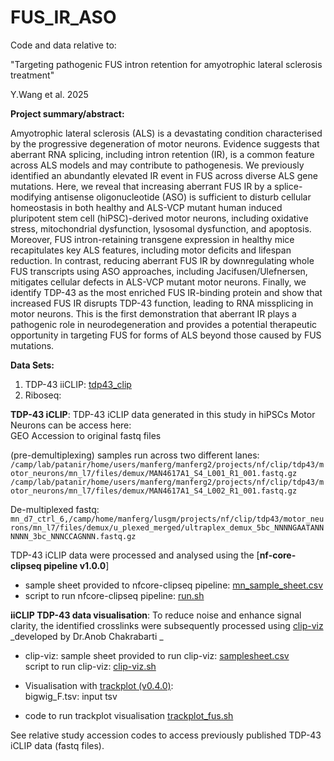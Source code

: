 # FUS_IR_ASO

Code and data relative to: 

"Targeting pathogenic FUS intron retention for amyotrophic lateral sclerosis treatment"  

 Y.Wang et al. 2025


**Project summary/abstract:**

Amyotrophic lateral sclerosis (ALS) is a devastating condition characterised by the progressive degeneration of motor neurons. Evidence suggests that aberrant RNA splicing, including intron retention (IR), is a common feature across ALS models and may contribute to pathogenesis. We previously identified an abundantly elevated IR event in FUS across diverse ALS gene mutations. Here, we reveal that increasing aberrant FUS IR by a splice-modifying antisense oligonucleotide (ASO) is sufficient to disturb cellular homeostasis in both healthy and ALS-VCP mutant human induced pluripotent stem cell (hiPSC)-derived motor neurons, including oxidative stress, mitochondrial dysfunction, lysosomal dysfunction, and apoptosis. Moreover, FUS intron-retaining transgene expression in healthy mice recapitulates key ALS features, including motor deficits and lifespan reduction. In contrast, reducing aberrant FUS IR by downregulating whole FUS transcripts using ASO approaches, including Jacifusen/Ulefnersen, mitigates cellular defects in ALS-VCP mutant motor neurons. Finally, we identify TDP-43 as the most enriched FUS IR-binding protein and show that increased FUS IR disrupts TDP-43 function, leading to RNA missplicing in motor neurons. This is the first demonstration that aberrant IR plays a pathogenic role in neurodegeneration and provides a potential therapeutic opportunity in targeting FUS for forms of ALS beyond those caused by FUS mutations.


**Data Sets:**


1. TDP-43 iiCLIP:  [tdp43_clip](https://github.com/itsyiranwang/FUS_IR_ASO/tree/main/tdp43_clip)    
2. Riboseq: 



**TDP-43 iCLIP**: 
TDP-43 iCLIP data generated in this study in hiPSCs Motor Neurons can be access here:   
GEO Accession to original fastq files   

(pre-demultiplexing) samples run across two different lanes:
`/camp/lab/patanir/home/users/manferg/manferg2/projects/nf/clip/tdp43/motor_neurons/mn_l7/files/demux/MAN4617A1_S4_L001_R1_001.fastq.gz`
`/camp/lab/patanir/home/users/manferg/manferg2/projects/nf/clip/tdp43/motor_neurons/mn_l7/files/demux/MAN4617A1_S4_L002_R1_001.fastq.gz`

De-multiplexed fastq: 
`mn_d7_ctrl_6,/camp/home/manferg/lusgm/projects/nf/clip/tdp43/motor_neurons/mn_l7/files/demux/u_plexed_merged/ultraplex_demux_5bc_NNNNGAATANNNNNN_3bc_NNNCCAGNNN.fastq.gz`

TDP-43 iCLIP data were processed and analysed using the [**nf-core-clipseq pipeline v1.0.0**]
- sample sheet provided to nfcore-clipseq pipeline: [mn_sample_sheet.csv](https://github.com/itsyiranwang/FUS_IR_ASO/blob/main/tdp43_clip/nfcore_clipseq/mn_sample_sheet.csv)    
- script to run nfcore-clipseq pipeline: [run.sh](https://github.com/itsyiranwang/FUS_IR_ASO/blob/main/tdp43_clip/nfcore_clipseq/run.sh)

**iiCLIP TDP-43 data visualisation**:  To reduce noise and enhance signal clarity, the identified crosslinks were subsequently processed using [clip-viz](https://github.com/amchakra/clip-viz)  _developed by Dr.Anob Chakrabarti _

- clip-viz:
sample sheet provided to run clip-viz: [samplesheet.csv](https://github.com/itsyiranwang/FUS_IR_ASO/blob/main/tdp43_clip/clip_viz/samplesheet.csv)   
script to run clip-viz: [clip-viz.sh](https://github.com/itsyiranwang/FUS_IR_ASO/blob/main/tdp43_clip/clip_viz/clip_viz.sh)

- Visualisation with [trackplot (v0.4.0)](https://trackplot.readthedocs.io/en/latest/):    
bigwig_F.tsv: input tsv
- code to run trackplot visualisation [trackplot_fus.sh](https://github.com/itsyiranwang/FUS_IR_ASO/blob/main/tdp43_clip/trackplot/trackplot_fus.sh) 

See relative study accession codes to access previously published TDP-43 iCLIP data (fastq files). 
